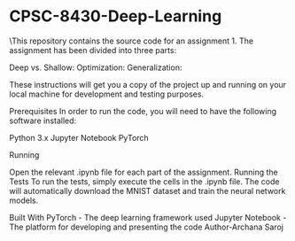 # CPSC-8430-Deep-Learning
\This repository contains the source code for an assignment 1. The assignment has been divided into three parts:

Deep vs. Shallow:
Optimization:
Generalization:

These instructions will get you a copy of the project up and running on your local machine for development and testing purposes.

Prerequisites
In order to run the code, you will need to have the following software installed:

Python 3.x
Jupyter Notebook
PyTorch

Running

Open the relevant .ipynb file for each part of the assignment.
Running the Tests
To run the tests, simply execute the cells in the .ipynb file. The code will automatically download the MNIST dataset and train the neural network models.

Built With
PyTorch - The deep learning framework used
Jupyter Notebook - The platform for developing and presenting the code
Author-Archana Saroj
